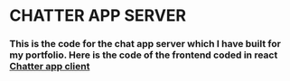 <h1>CHATTER APP SERVER</h1>
<h3>This is the code for the chat app server which I have built for my portfolio. Here is the code of the frontend coded in react <a href='https://github.com/MantisA-Z/chatter_client'>Chatter app client</a></h3>
